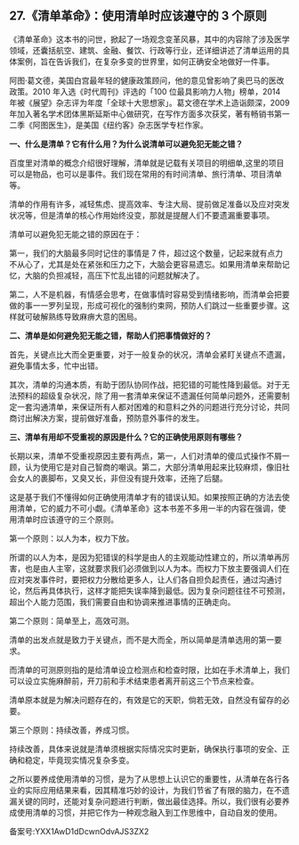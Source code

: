 ## 27.《清单革命》：使用清单时应该遵守的 3 个原则
《清单革命》这本书的问世，掀起了一场观念变革风暴，其中的内容除了涉及医学领域，还囊括航空、建筑、金融、餐饮、行政等行业，还详细讲述了清单运用的具体案例，旨在告诉我们，在复杂多变的世界里，如何正确安全地做好一件事。


阿图·葛文德，美国白宫最年轻的健康政策顾问，他的意见曾影响了奥巴马的医改政策。2010 年入选《时代周刊》评选的「100 位最具影响力人物」榜单，2014 年被《展望》杂志评为年度「全球十大思想家」。葛文德在学术上造诣颇深，2009 年加入著名学术团体黑斯延斯中心做研究，在写作方面多次获奖，著有畅销书第一二季《阿图医生》，是美国《纽约客》杂志医学专栏作家。


**一、什么是清单？它有什么用？为什么说清单可以避免犯无能之错？**


百度里对清单的概念介绍很好理解，清单就是记载有关项目的明细单,这里的项目可以是物品，也可以是事件。我们现在常用的有时间清单、旅行清单、项目清单等。


清单的作用有许多，减轻焦虑、提高效率、专注大局、提前做足准备以及应对突发状况等，但是清单的核心作用始终没变，那就是提醒人们不要遗漏重要事项。


清单可以避免犯无能之错的原因在于：


第一，我们的大脑最多同时记住的事情是 7 件，超过这个数量，记起来就有点力不从心了，尤其是处在紧张和压力之下，大脑会更容易遗忘。如果用清单来帮助记忆，大脑的负担减轻，高压下忙乱出错的问题就解决了。


第二，人不是机器，有情感会思考，在做事情时容易受到情绪影响，而清单会把要做的事一一罗列呈现，形成可视化的强制约束网，预防人们跳过一些重要步骤。这样就可破解熟练导致麻痹大意的困局。


**二、清单是如何避免犯无能之错，帮助人们把事情做好的？**


首先，关键点比大而全更重要，对于一般复杂的状况，清单会紧盯关键点不遗漏，避免事情太多，忙中出错。


其次，清单的沟通本质，有助于团队协同作战，把犯错的可能性降到最低。对于无法预料的超级复杂状况，除了用一套清单来保证不遗漏任何简单问题外，还需要制定一套沟通清单，来保证所有人都对困难的和意料之外的问题进行充分讨论，共同商讨出解决方案，提前做好准备，预防意外事件的发生。


**三、清单有用却不受重视的原因是什么？它的正确使用原则有哪些？**


长期以来，清单不受重视原因主要有两点，第一，人们对清单的傻瓜式操作不屑一顾，认为使用它是对自己智商的嘲讽。第二，大部分清单用起来比较麻烦，像旧社会女人的裹脚布，又臭又长，非但没有提升效率，还拖了后腿。


这是基于我们不懂得如何正确使用清单才有的错误认知。如果按照正确的方法去使用清单，它的威力不可小觑。《清单革命》这本书差不多用一半的内容在强调，使用清单时应该遵守的三个原则。


第一个原则：以人为本，权力下放。


所谓的以人为本，是因为犯错误的科学是由人的主观能动性建立的，所以清单再厉害，也是由人主宰，这就要求我们必须做到以人为本。而权力下放主要强调人们在应对突发事件时，要把权力分散给更多人，让人们各自担负起责任，通过沟通讨论，然后再具体执行，这样才能把失误率降到最低。因为复杂问题往往不可预测，超出个人能力范围，我们需要自由和协调来推进事情的正确走向。


第二个原则：简单至上，高效可测。


清单的出发点就是致力于关键点，而不是大而全，所以简单是清单选用的第一要求。


而清单的可测原则指的是给清单设立检测点和检查时限，比如在手术清单上，我们可以设立实施麻醉前，开刀前和手术结束患者离开前这三个节点来检查。


清单原本就是为解决问题存在的，有效是它的天职，倘若无效，自然没有留存的必要。


第三个原则：持续改善，养成习惯。


持续改善，具体来说就是清单须根据实际情况实时更新，确保执行事项的安全、正确和稳定，毕竟现实情况复杂多变。


之所以要养成使用清单的习惯，是为了从思想上认识它的重要性，从清单在各行各业的实际应用结果来看，因其精准巧妙的设计，为我们节省了有限的脑力，在不遗漏关键的同时，还能对复杂问题进行判断，做出最佳选择。所以，我们很有必要养成使用清单的习惯，并把它作为一种观念融入到工作思维中，自动自发的使用。


备案号:YXX1AwD1dDcwnOdvAJS3ZX2

